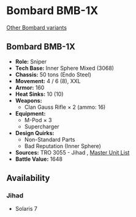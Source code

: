 # Bombard BMB-1X 

[Other Bombard variants](../bombard.md) 

## Bombard BMB-1X 

- **Role:** Sniper 
- **Tech Base:** Inner Sphere Mixed (3068) 
- **Chassis:** 50 tons (Endo Steel) 
- **Movement:** 4 / 6 (8), XXL 
- **Armor:** 160 
- **Heat Sinks:** 10 (10) 
- **Weapons:** 
  - Clan Gauss Rifle × 2 (ammo: 16) 
- **Equipment:** 
  - M-Pod × 3 
  - Supercharger 
- **Design Quirks:** 
  - Non-Standard Parts 
  - Bad Reputation (Inner Sphere) 
- **Sources:** TRO 3055 - Jihad , [Master Unit List](http://masterunitlist.info/Unit/Details/420) 
- **Battle Value:** 1648 

## Availability 

### Jihad 

- Solaris 7 

